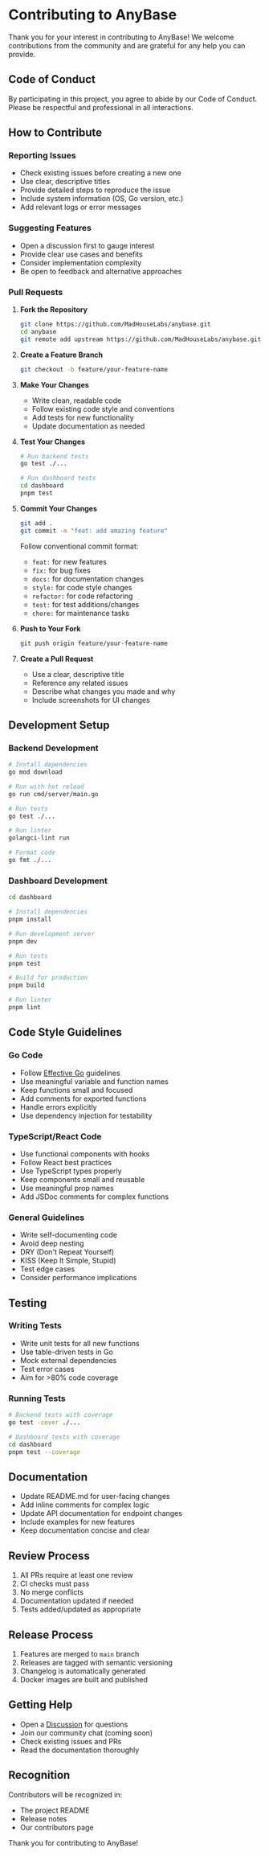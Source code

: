 # Contributing to AnyBase

Thank you for your interest in contributing to AnyBase! We welcome contributions from the community and are grateful for any help you can provide.

## Code of Conduct

By participating in this project, you agree to abide by our Code of Conduct. Please be respectful and professional in all interactions.

## How to Contribute

### Reporting Issues

- Check existing issues before creating a new one
- Use clear, descriptive titles
- Provide detailed steps to reproduce the issue
- Include system information (OS, Go version, etc.)
- Add relevant logs or error messages

### Suggesting Features

- Open a discussion first to gauge interest
- Provide clear use cases and benefits
- Consider implementation complexity
- Be open to feedback and alternative approaches

### Pull Requests

1. **Fork the Repository**
   ```bash
   git clone https://github.com/MadHouseLabs/anybase.git
   cd anybase
   git remote add upstream https://github.com/MadHouseLabs/anybase.git
   ```

2. **Create a Feature Branch**
   ```bash
   git checkout -b feature/your-feature-name
   ```

3. **Make Your Changes**
   - Write clean, readable code
   - Follow existing code style and conventions
   - Add tests for new functionality
   - Update documentation as needed

4. **Test Your Changes**
   ```bash
   # Run backend tests
   go test ./...
   
   # Run dashboard tests
   cd dashboard
   pnpm test
   ```

5. **Commit Your Changes**
   ```bash
   git add .
   git commit -m "feat: add amazing feature"
   ```
   
   Follow conventional commit format:
   - `feat:` for new features
   - `fix:` for bug fixes
   - `docs:` for documentation changes
   - `style:` for code style changes
   - `refactor:` for code refactoring
   - `test:` for test additions/changes
   - `chore:` for maintenance tasks

6. **Push to Your Fork**
   ```bash
   git push origin feature/your-feature-name
   ```

7. **Create a Pull Request**
   - Use a clear, descriptive title
   - Reference any related issues
   - Describe what changes you made and why
   - Include screenshots for UI changes

## Development Setup

### Backend Development

```bash
# Install dependencies
go mod download

# Run with hot reload
go run cmd/server/main.go

# Run tests
go test ./...

# Run linter
golangci-lint run

# Format code
go fmt ./...
```

### Dashboard Development

```bash
cd dashboard

# Install dependencies
pnpm install

# Run development server
pnpm dev

# Run tests
pnpm test

# Build for production
pnpm build

# Run linter
pnpm lint
```

## Code Style Guidelines

### Go Code
- Follow [Effective Go](https://golang.org/doc/effective_go.html) guidelines
- Use meaningful variable and function names
- Keep functions small and focused
- Add comments for exported functions
- Handle errors explicitly
- Use dependency injection for testability

### TypeScript/React Code
- Use functional components with hooks
- Follow React best practices
- Use TypeScript types properly
- Keep components small and reusable
- Use meaningful prop names
- Add JSDoc comments for complex functions

### General Guidelines
- Write self-documenting code
- Avoid deep nesting
- DRY (Don't Repeat Yourself)
- KISS (Keep It Simple, Stupid)
- Test edge cases
- Consider performance implications

## Testing

### Writing Tests
- Write unit tests for all new functions
- Use table-driven tests in Go
- Mock external dependencies
- Test error cases
- Aim for >80% code coverage

### Running Tests
```bash
# Backend tests with coverage
go test -cover ./...

# Dashboard tests with coverage
cd dashboard
pnpm test --coverage
```

## Documentation

- Update README.md for user-facing changes
- Add inline comments for complex logic
- Update API documentation for endpoint changes
- Include examples for new features
- Keep documentation concise and clear

## Review Process

1. All PRs require at least one review
2. CI checks must pass
3. No merge conflicts
4. Documentation updated if needed
5. Tests added/updated as appropriate

## Release Process

1. Features are merged to `main` branch
2. Releases are tagged with semantic versioning
3. Changelog is automatically generated
4. Docker images are built and published

## Getting Help

- Open a [Discussion](https://github.com/MadHouseLabs/anybase/discussions) for questions
- Join our community chat (coming soon)
- Check existing issues and PRs
- Read the documentation thoroughly

## Recognition

Contributors will be recognized in:
- The project README
- Release notes
- Our contributors page

Thank you for contributing to AnyBase!